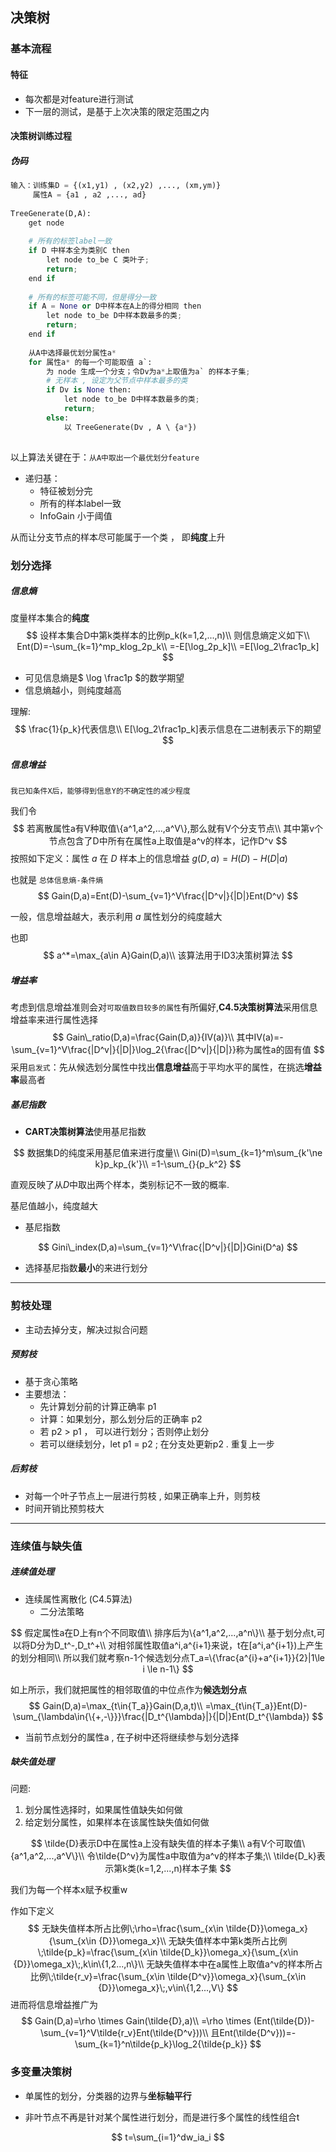 ## 决策树

### 基本流程

#### 特征

- 每次都是对feature进行测试
- 下一层的测试，是基于上次决策的限定范围之内

#### 决策树训练过程

##### 伪码

```python
输入：训练集D = {(x1,y1) , (x2,y2) ,..., (xm,ym)}
	 属性A = {a1 , a2 ,..., ad}
	 
TreeGenerate(D,A):
	get node
	
    # 所有的标签label一致
	if D 中样本全为类别C then
		let node to_be C 类叶子; 
		return;
	end if
    
    # 所有的标签可能不同，但是得分一致
    if A = None or D中样本在A上的得分相同 then
    	let node to_be D中样本数最多的类;
        return;
    end if
    
    从A中选择最优划分属性a*
    for 属性a* 的每一个可能取值 a`:
        为 node 生成一个分支；令Dv为a*上取值为a` 的样本子集;
        # 无样本 , 设定为父节点中样本最多的类
        if Dv is None then:
            let node to_be D中样本数最多的类;
        	return;
        else:
            以 TreeGenerate(Dv , A \ {a*})
   
```

以上算法关键在于：`从A中取出一个最优划分feature`

- 递归基：
  - 特征被划分完
  - 所有的样本label一致
  - InfoGain 小于阈值

从而让分支节点的样本尽可能属于一个类 ， 即**纯度**上升

### 划分选择

##### 信息熵

度量样本集合的**纯度**
$$
设样本集合D中第k类样本的比例p_k(k=1,2,...,n)\\
则信息熵定义如下\\
Ent(D)=-\sum_{k=1}^mp_klog_2p_k\\
=-E[\log_2p_k]\\
=E[\log_2\frac1p_k]
$$

- 可见信息熵是$ \log \frac1p $的数学期望
- 信息熵越小，则纯度越高

理解:
$$
\frac{1}{p_k}代表信息\\
E[\log_2\frac1p_k]表示信息在二进制表示下的期望
$$

##### 信息增益

```
我已知条件X后，能够得到信息Y的不确定性的减少程度
```

我们令
$$
若离散属性a有V种取值\{a^1,a^2,...,a^V\},那么就有V个分支节点\\
其中第v个节点包含了D中所有在属性a上取值是a^v的样本，记作D^v
$$
按照如下定义：属性 $a$ 在 $D$ 样本上的信息增益 $g(D,a)=H(D)-H(D|a)$

也就是 `总体信息熵-条件熵`
$$
Gain(D,a)=Ent(D)-\sum_{v=1}^V\frac{|D^v|}{|D|}Ent(D^v)
$$

一般，信息增益越大，表示利用 $a$ 属性划分的纯度越大

也即
$$
a^*=\max_{a\in A}Gain(D,a)\\
该算法用于ID3决策树算法
$$

##### 增益率

考虑到信息增益准则会对`可取值数目较多的属性`有所偏好,**C4.5决策树算法**采用信息增益率来进行属性选择
$$
Gain\_ratio(D,a)=\frac{Gain(D,a)}{IV(a)}\\
其中IV(a)=-\sum_{v=1}^V\frac{|D^v|}{|D|}\log_2{\frac{|D^v|}{|D|}}称为属性a的固有值
$$
采用`启发式`：先从候选划分属性中找出**信息增益**高于平均水平的属性，在挑选**增益率**最高者

##### 基尼指数

- **CART决策树算法**使用基尼指数

$$
数据集D的纯度采用基尼值来进行度量\\
Gini(D)=\sum_{k=1}^m\sum_{k'\ne k}p_kp_{k'}\\
=1-\sum_{}{p_k^2}
$$

直观反映了从$D$中取出两个样本，类别标记不一致的概率.

基尼值越小，纯度越大

- 基尼指数

$$
Gini\_index(D,a)=\sum_{v=1}^V\frac{|D^v|}{|D|}Gini(D^a)
$$

- 选择基尼指数**最小**的来进行划分

------



### 剪枝处理

- 主动去掉分支，解决过拟合问题

##### 预剪枝

- 基于贪心策略
- 主要想法：
  - 先计算划分前的计算正确率 p1
  - 计算：如果划分，那么划分后的正确率 p2
  - 若 p2 > p1 ， 可以进行划分；否则停止划分
  - 若可以继续划分，let  p1 = p2 ; 在分支处更新p2 . 重复上一步

##### 后剪枝

- 对每一个叶子节点上一层进行剪枝 , 如果正确率上升，则剪枝
- 时间开销比预剪枝大

------

### 连续值与缺失值

##### 连续值处理

- 连续属性离散化 (C4.5算法)
  - 二分法策略

$$
假定属性a在D上有n个不同取值\\
排序后为\{a^1,a^2,...,a^n\}\\
基于划分点t,可以将D分为D_t^-,D_t^+\\
对相邻属性取值a^i,a^{i+1}来说，t在[a^i,a^{i+1})上产生的划分相同\\
所以我们就考察n-1个候选划分点T_a=\{\frac{a^{i}+a^{i+1}}{2}|1\le i \le n-1\}
$$

如上所示，我们就把属性的相邻取值的中位点作为**候选划分点**
$$
Gain(D,a)=\max_{t\in{T_a}}Gain(D,a,t)\\
=\max_{t\in{T_a}}Ent(D)-\sum_{\lambda\in{\{+,-\}}}\frac{|D_t^{\lambda}|}{|D|}Ent(D_t^{\lambda})
$$

- 当前节点划分的属性a , 在子树中还将继续参与划分选择

##### 缺失值处理

问题:

1. 划分属性选择时，如果属性值缺失如何做
2. 给定划分属性，如果样本在该属性缺失值如何做

$$
\tilde{D}表示D中在属性a上没有缺失值的样本子集\\
a有V个可取值\{a^1,a^2,...,a^V\}\\
令\tilde{D^v}为属性a中取值为a^v的样本子集;\\
\tilde{D_k}表示第k类(k=1,2,...,n)样本子集
$$

我们为每一个样本x赋予权重w

作如下定义
$$
无缺失值样本所占比例\;\rho=\frac{\sum_{x\in \tilde{D}}\omega_x}{\sum_{x\in {D}}\omega_x}\\
无缺失值样本中第k类所占比例\;\tilde{p_k}=\frac{\sum_{x\in \tilde{D_k}}\omega_x}{\sum_{x\in {D}}\omega_x}\;,k\in\{1,2...,n\}\\
无缺失值样本中在a属性上取值a^v的样本所占比例\;\tilde{r_v}=\frac{\sum_{x\in \tilde{D^v}}\omega_x}{\sum_{x\in {D}}\omega_x}\;,v\in\{1,2...,V\}
$$
进而将信息增益推广为
$$
Gain(D,a)=\rho \times Gain(\tilde{D},a)\\
=\rho \times (Ent(\tilde{D})-\sum_{v=1}^V\tilde{r_v}Ent(\tilde{D^v}))\\
且Ent(\tilde{D^v}))=-\sum_{k=1}^n\tilde{p_k}\log_2{\tilde{p_k}}
$$

### 多变量决策树

- 单属性的划分，分类器的边界与**坐标轴平行**

- 非叶节点不再是针对某个属性进行划分，而是进行多个属性的线性组合t

$$
t=\sum_{i=1}^dw_ia_i
$$

